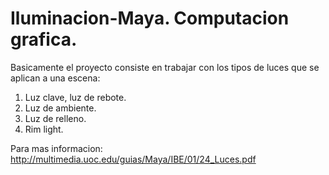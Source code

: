 # Iluminacion-Maya. Computacion grafica.

Basicamente el proyecto consiste en trabajar con los tipos de luces que se aplican a una escena:

1. Luz clave, luz de rebote.
2. Luz de ambiente.
3. Luz de relleno.
4. Rim light.

Para mas informacion:
http://multimedia.uoc.edu/guias/Maya/IBE/01/24_Luces.pdf

